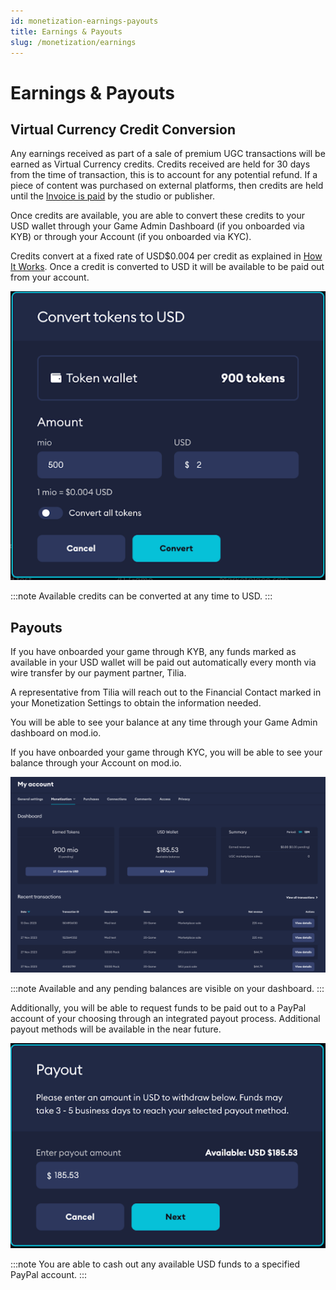 ```yaml
---
id: monetization-earnings-payouts
title: Earnings & Payouts
slug: /monetization/earnings
---
```


# Earnings & Payouts

## Virtual Currency Credit Conversion

Any earnings received as part of a sale of premium UGC transactions will be earned as Virtual Currency credits. Credits received are held for 30 days from the time of transaction, this is to account for any potential refund. If a piece of content was purchased on external platforms, then credits are held until the [Invoice is paid](/monetization/invoices) by the studio or publisher.

Once credits are available, you are able to convert these credits to your USD wallet through your Game Admin Dashboard (if you onboarded via KYB) or through your Account (if you onboarded via KYC).

Credits convert at a fixed rate of USD$0.004 per credit as explained in [How It Works](/monetization/how-it-works). Once a credit is converted to USD it will be available to be paid out from your account.

![Credit Conversion Flow](img/virtual-currency-conversion.png)

:::note
Available credits can be converted at any time to USD.
:::

## Payouts

If you have onboarded your game through KYB, any funds marked as available in your USD wallet will be paid out automatically every month via wire transfer by our payment partner, Tilia.

A representative from Tilia will reach out to the Financial Contact marked in your Monetization Settings to obtain the information needed.

You will be able to see your balance at any time through your Game Admin dashboard on mod.io.

If you have onboarded your game through KYC, you will be able to see your balance through your Account on mod.io.

![Payout Dashboard](img/payout.png)

:::note
Available and any pending balances are visible on your dashboard.
:::

Additionally, you will be able to request funds to be paid out to a PayPal account of your choosing through an integrated payout process. Additional payout methods will be available in the near future.

![Payout Modal Flow](img/payout-modal.png)

:::note
You are able to cash out any available USD funds to a specified PayPal account.
:::